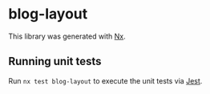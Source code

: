 # blog-layout

This library was generated with [Nx](https://nx.dev).

## Running unit tests

Run `nx test blog-layout` to execute the unit tests via [Jest](https://jestjs.io).
